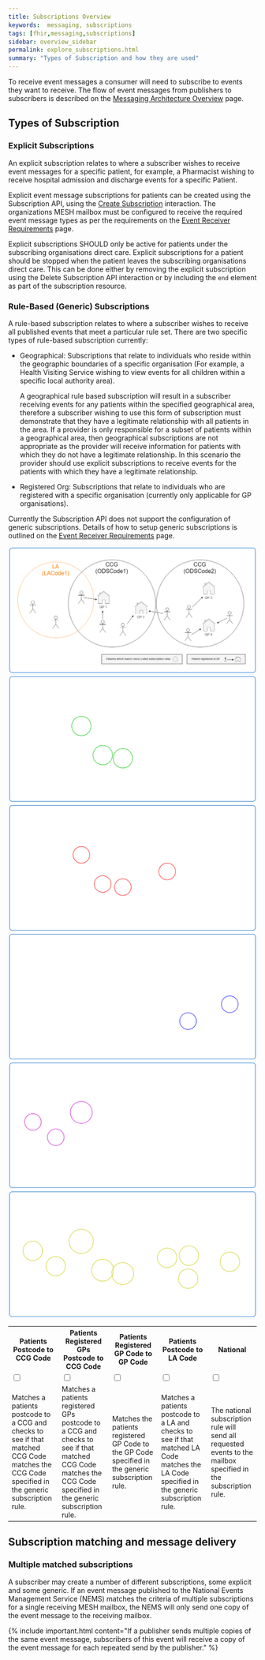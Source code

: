 ```yaml
---
title: Subscriptions Overview
keywords:  messaging, subscriptions
tags: [fhir,messaging,subscriptions]
sidebar: overview_sidebar
permalink: explore_subscriptions.html
summary: "Types of Subscription and how they are used"
---
```


To receive event messages a consumer will need to subscribe to events they want to receive. The flow of event messages from publishers to subscribers is described on the [Messaging Architecture Overview](overview_msg_architecture.html) page.


## Types of Subscription ##

### Explicit Subscriptions ###

An explicit subscription relates to where a subscriber wishes to receive event messages for a specific patient, for example, a Pharmacist wishing to receive hospital admission and discharge events for a specific Patient.

Explicit event message subscriptions for patients can be created using the Subscription API, using the [Create Subscription](explore_create_subscription.html) interaction. The organizations MESH mailbox must be configured to receive the required event message types as per the requirements on the [Event Receiver Requirements](receiver_requirements.html#mesh-mailbox-configuration) page.

Explicit subscriptions SHOULD only be active for patients under the subscribing organisations direct care. Explicit subscriptions for a patient should be stopped when the patient leaves the subscribing organisations direct care. This can be done either by removing the explicit subscription using the Delete Subscription API interaction or by including the `end` element as part of the subscription resource.

### Rule-Based (Generic) Subscriptions ###

A rule-based subscription relates to where a subscriber wishes to receive all published events that meet a particular rule set. There are two specific types of rule-based subscription currently:

- Geographical: Subscriptions that relate to individuals who reside within the geographic boundaries of a specific organisation (For example, a Health Visiting Service wishing to view events for all children within a specific local authority area). 
  
  A geographical rule based subscription will result in a subscriber receiving events for any patients within the specified geographical area, therefore a subscriber wishing to use this form of subscription must demonstrate that they have a legitimate relationship with all patients in the area. If a provider is only responsible for a subset of patients within a geographical area, then geographical subscriptions are not appropriate as the provider will receive information for patients with which they do not have a legitimate relationship. In this scenario the provider should use explicit subscriptions to receive events for the patients with which they have a legitimate relationship.
  
- Registered Org: Subscriptions that relate to individuals who are registered with a specific organisation (currently only applicable for GP organisations).

Currently the Subscription API does not support the configuration of generic subscriptions. Details of how to setup generic subscriptions is outlined on the [Event Receiver Requirements](receiver_requirements.html#mesh-mailbox-configuration) page.

<div id="subImageContainer" >
				<img id="sub-background" src="images/subscription/generic/background.png">
				<img class="overlay" id="pc-ccg" src="images/subscription/generic/PostCode_CCG.png">
				<img class="overlay" id="gp-ccg" src="images/subscription/generic/GP_CCG.png">
				<img class="overlay" id="gp-gp" src="images/subscription/generic/GP_gp.png">
				<img class="overlay" id="pc-la" src="images/subscription/generic/PostCode_LA.png">
				<img class="overlay" id="hss" src="images/subscription/generic/HSS.png">
</div>

<table id="subscriptionRuleTable">
	<tr class="subTableHeading">
		<th class="pc-ccg-head">Patients Postcode to CCG Code</th>
		<th class="gp-ccg-head">Patients Registered GPs Postcode to CCG Code</th>
		<th class="gp-gp-head">Patients Registered GP Code to GP Code</th>
		<th class="pc-la-head">Patients Postcode to LA Code</th>
		<th class="hss-head">National</th>
	</tr>
	<tr class="subTableHeading">
		<td class="pc-ccg-head"><input type="checkbox" onclick='handleClick(this, "pc-ccg");'></td>
		<td class="gp-ccg-head"><input type="checkbox" onclick='handleClick(this, "gp-ccg");'></td>
		<td class="gp-gp-head"><input type="checkbox" onclick='handleClick(this, "gp-gp");'></td>
		<td class="pc-la-head"><input type="checkbox" onclick='handleClick(this, "pc-la");'></td>
		<td class="hss-head"><input type="checkbox" onclick='handleClick(this, "hss");'></td>
	</tr>
	<tr>
		<td id="pc-ccg-detail">Matches a patients postcode to a CCG and checks to see if that matched CCG Code matches the CCG Code specified in the generic subscription rule.</td>
		<td id="gp-ccg-detail">Matches a patients registered GPs postcode to a CCG and checks to see if that matched CCG Code matches the CCG Code specified in the generic subscription rule.</td>
		<td id="gp-gp-detail">Matches the patients registered GP Code to the GP Code specified in the generic subscription rule.</td>
		<td id="pc-la-detail">Matches a patients postcode to a LA and checks to see if that matched LA Code matches the LA Code specified in the generic subscription rule.</td>
		<td id="hss-detail">The national subscription rule will send all requested events to the mailbox specified in the subscription rule.</td>
	</tr>
</table>

## Subscription matching and message delivery ##

### Multiple matched subscriptions ###

A subscriber may create a number of different subscriptions, some explicit and some generic. If an event message published to the National Events Management Service (NEMS) matches the criteria of multiple subscriptions for a single receiving MESH mailbox, the NEMS will only send one copy of the event message to the receiving mailbox.

{% include important.html content="If a publisher sends multiple copies of the same event message, subscribers of this event will receive a copy of the event message for each repeated send by the publisher." %}
